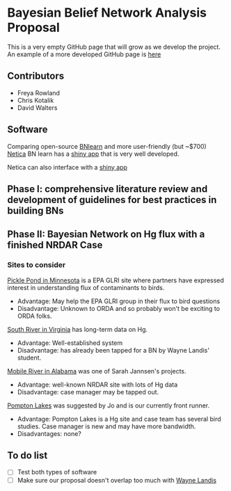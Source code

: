 # Bayesian Belief Network Analysis Proposal

This is a very empty GitHub page that will grow as we develop the project. An example of a more developed GitHub page is [here](<https://github.com/freyarowland/WoodFrogCode>)

## Contributors
- Freya Rowland
- Chris Kotalik
- David Walters

## Software

Comparing open-source [BNlearn](<https://www.bnlearn.com/>) and more user-friendly (but ~$700) [Netica](<https://www.norsys.com/netica.html>) BN learn has a [shiny app](<https://cran.r-project.org/web/packages/BayesianNetwork/vignettes/BayesianNetwork.html>) that is very well developed. 

Netica can also interface with a [shiny app](<https://www.sciencedirect.com/science/article/pii/S136481521930221X>)

## Phase I: comprehensive literature review and development of guidelines for best practices in building BNs

## Phase II: Bayesian Network on Hg flux with a finished NRDAR Case

### Sites to consider

[Pickle Pond in Minnesota](<https://stlouisriverestuary.org/restoration_picklepond.php#:~:text=Pickle%20Pond%20is%20a%20shallow%2C%20sheltered%20bay-like%20site,biological%20diversity%20and%20create%20a%20functional%20wetland.%20History>) is a EPA GLRI site where partners have expressed interest in understanding flux of contaminants to birds.
- Advantage: May help the EPA GLRI group in their flux to bird questions
- Disadvantage: Unknown to ORDA and so probably won't be exciting to ORDA folks.

[South River in Virginia](<https://pubs.acs.org/doi/full/10.1021/acs.est.7b02577#:~:text=Historic%20point%20source%20mercury%20%28Hg%29%20contamination%20from%20industrial,elevated%20Hg%20concentrations%20persist%20in%20the%20river%20system.>) has long-term data on Hg.
- Advantage: Well-established system
- Disadvantage: has already been tapped for a BN by Wayne Landis' student.

[Mobile River in Alabama](<https://www.sciencedirect.com/science/article/pii/S0304389420320872?via%3Dihub>) was one of Sarah Jannsen's projects.
- Advantage: well-known NRDAR site with lots of Hg data
- Disadvantage: case manager may be tapped out.

[Pompton Lakes](<https://archive.epa.gov/epa/newsreleases/epa-directs-dupont-remove-mercury-pompton-lake-pompton-lakes-new-jersey.html>) was suggested by Jo and is our currently front runner.
- Advantage: Pompton Lakes is a Hg site and case team has several bird studies. Case manager is new and may have more bandwidth. 
- Disadvantages: none?

## To do list

- [ ] Test both types of software
- [ ] Make sure our proposal doesn't overlap too much with [Wayne Landis](<https://wp.wwu.edu/toxicology/faculty-staff/dr-wayne-g-landis/>)
